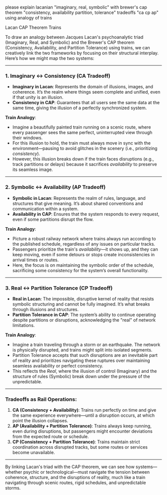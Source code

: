 please explain lacanian "imaginary, real, symbolic" with brewer's cap theorem "consistency, availability partition, tolerance" tradeoffs "ca cp ap" using analogy of trains

Lacan CAP Theorem Trains



To draw an analogy between Jacques Lacan's psychoanalytic triad (Imaginary, Real, and Symbolic) and the Brewer's CAP theorem (Consistency, Availability, and Partition Tolerance) using trains, we can creatively link the two frameworks by focusing on their structural interplay. Here’s how we might map the two systems:

---

### **1. Imaginary ↔ Consistency (CA Tradeoff)**
- **Imaginary in Lacan**: Represents the domain of illusions, images, and coherence. It’s the realm where things seem complete and unified, even if that unity is an illusion. 
- **Consistency in CAP**: Guarantees that all users see the same data at the same time, giving the illusion of a perfectly synchronized system.

**Train Analogy**:  
- Imagine a beautifully painted train running on a scenic route, where every passenger sees the same perfect, uninterrupted view through their windows.  
- For this illusion to hold, the train must always move in sync with the environment—pausing to avoid glitches in the scenery (i.e., prioritizing *consistency*).  
- However, this illusion breaks down if the train faces disruptions (e.g., track partitions or delays) because it sacrifices *availability* to preserve its seamless image.

---

### **2. Symbolic ↔ Availability (AP Tradeoff)**
- **Symbolic in Lacan**: Represents the realm of rules, language, and structures that give meaning. It’s about shared conventions and communication within a system.  
- **Availability in CAP**: Ensures that the system responds to every request, even if some partitions disrupt the flow.

**Train Analogy**:  
- Picture a robust railway network where trains always run according to the published schedule, regardless of any issues on particular tracks.  
- Passengers prioritize the train's *availability*—it shows up, and they can keep moving, even if some detours or stops create inconsistencies in arrival times or routes.  
- Here, the focus is on maintaining the symbolic order of the schedule, sacrificing some consistency for the system’s overall functionality.

---

### **3. Real ↔ Partition Tolerance (CP Tradeoff)**  
- **Real in Lacan**: The impossible, disruptive kernel of reality that resists symbolic structuring and cannot be fully imagined. It’s what breaks through illusions and structures.  
- **Partition Tolerance in CAP**: The system’s ability to continue operating despite partitions or disruptions, acknowledging the "real" of network limitations.

**Train Analogy**:  
- Imagine a train traveling through a storm or an earthquake. The network is physically disrupted, and trains might split into isolated segments.  
- Partition Tolerance accepts that such disruptions are an inevitable part of reality and prioritizes navigating these ruptures over maintaining seamless availability or perfect consistency.  
- This reflects the *Real*, where the illusion of control (Imaginary) and the structure of rules (Symbolic) break down under the pressure of the unpredictable.

---

### **Tradeoffs as Rail Operations**:
1. **CA (Consistency + Availability)**: Trains run perfectly on time and give the same experience everywhere—until a disruption occurs, at which point the illusion collapses.  
2. **AP (Availability + Partition Tolerance)**: Trains always keep running, even during disruptions, but passengers might encounter deviations from the expected route or schedule.  
3. **CP (Consistency + Partition Tolerance)**: Trains maintain strict coordination across disrupted tracks, but some routes or services become unavailable.

---

By linking Lacan's triad with the CAP theorem, we can see how systems—whether psychic or technological—must navigate the tension between coherence, structure, and the disruptions of reality, much like a train navigating through scenic routes, rigid schedules, and unpredictable storms.
